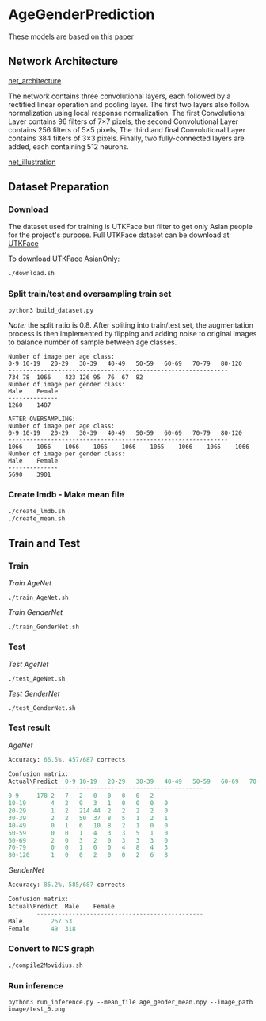 # AgeGenderPrediction

These models are based on this [paper](https://talhassner.github.io/home/projects/cnn_agegender/CVPR2015_CNN_AgeGenderEstimation.pdf)

## Network Architecture
[net_architecture](images/net_architecture.png)

The network contains three convolutional layers, each followed by a rectified linear operation and pooling layer. The first two layers also follow normalization using local response normalization. The first Convolutional Layer contains 96 filters of 7×7 pixels, the second Convolutional Layer contains 256 filters of 5×5 pixels, The third and final Convolutional Layer contains 384 filters of 3×3 pixels. Finally, two fully-connected layers are added, each containing 512 neurons.

[net_illustration](images/net_illustration.png)

## Dataset Preparation
### Download
The dataset used for training is UTKFace but filter to get only Asian people for the project's purpose. Full UTKFace dataset can be download at [UTKFace](https://susanqq.github.io/UTKFace/)

To download UTKFace AsianOnly:
```bash
./download.sh
```
### Split train/test and oversampling train set
```python
python3 build_dataset.py
```
_Note:_ the split ratio is 0.8. After spliting into train/test set, the augmentation process is then implemented by flipping and adding noise to original images to balance number of sample between age classes.
```python3
Number of image per age class:
0-9	10-19	20-29	30-39	40-49	50-59	60-69	70-79	80-120
--------------------------------------------------------------
734	78	1066	423	126	95	76	67	82
Number of image per gender class:
Male	Female
--------------
1260	1487

AFTER OVERSAMPLING:
Number of image per age class:
0-9	10-19	20-29	30-39	40-49	50-59	60-69	70-79	80-120
--------------------------------------------------------------
1066	1066	1066	1065	1066	1065	1066	1065	1066
Number of image per gender class:
Male	Female
--------------
5690	3901
```
### Create lmdb - Make mean file
```bash
./create_lmdb.sh
./create_mean.sh
```
## Train and Test
### Train
_Train AgeNet_
```python3
./train_AgeNet.sh
```
_Train GenderNet_
```python3
./train_GenderNet.sh
```
### Test
_Test AgeNet_
```python3
./test_AgeNet.sh
```
_Test GenderNet_
```python3
./test_GenderNet.sh
```
### Test result
_AgeNet_
```python
Accuracy: 66.5%, 457/687 corrects

Confusion matrix:
Actual\Predict	0-9	10-19	20-29	30-39	40-49	50-59	60-69	70-79	80-120	
		-----------------------------------------------
0-9		178	2	7	2	0	0	0	0	2
10-19		4	2	9	3	1	0	0	0	0
20-29		1	2	214	44	2	2	2	2	0
30-39		2	2	50	37	8	5	1	2	1
40-49		0	1	6	10	8	2	1	0	0
50-59		0	0	1	4	3	3	5	1	0
60-69		2	0	3	2	0	3	3	3	0
70-79		0	0	1	0	0	4	8	4	3
80-120		1	0	0	2	0	0	2	6	8
```
_GenderNet_
```python
Accuracy: 85.2%, 585/687 corrects

Confusion matrix:
Actual\Predict	Male	Female	
		-----------------------------------------------
Male		267	53
Female		49	318
```

### Convert to NCS graph
```bash
./compile2Movidius.sh
```

### Run inference
```python3
python3 run_inference.py --mean_file age_gender_mean.npy --image_path image/test_0.png
```
